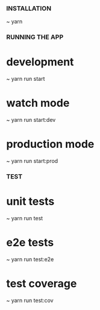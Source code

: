### INSTALLATION

~ yarn



### RUNNING THE APP

# development
~ yarn run start

# watch mode
~ yarn run start:dev

# production mode
~ yarn run start:prod



### TEST

# unit tests
~ yarn run test

# e2e tests
~ yarn run test:e2e

# test coverage
~ yarn run test:cov
